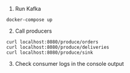 1. Run Kafka
```shell
docker-compose up
```

2. Call producers
```
curl localhost:8080/produce/orders
curl localhost:8080/produce/deliveries
curl localhost:8080/produce/sink
```

3. Check consumer logs in the console output